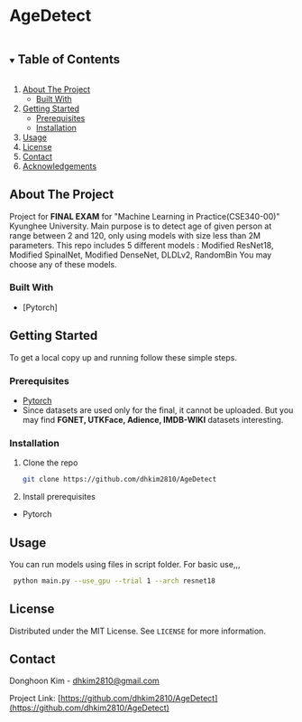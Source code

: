 # AgeDetect

<!-- TABLE OF CONTENTS -->
<details open="open">
  <summary><h2 style="display: inline-block">Table of Contents</h2></summary>
  <ol>
    <li>
      <a href="#about-the-project">About The Project</a>
      <ul>
        <li><a href="#built-with">Built With</a></li>
      </ul>
    </li>
    <li>
      <a href="#getting-started">Getting Started</a>
      <ul>
        <li><a href="#prerequisites">Prerequisites</a></li>
        <li><a href="#installation">Installation</a></li>
      </ul>
    </li>
    <li><a href="#usage">Usage</a></li>
    <li><a href="#license">License</a></li>
    <li><a href="#contact">Contact</a></li>
    <li><a href="#acknowledgements">Acknowledgements</a></li>
  </ol>
</details>


<!-- ABOUT THE PROJECT -->
## About The Project

Project for **FINAL EXAM** for "Machine Learning in Practice(CSE340-00)" Kyunghee University.
Main purpose is to detect age of given person at range between 2 and 120, only using models with size less than 2M parameters.
This repo includes 5 different models : Modified ResNet18, Modified SpinalNet, Modified DenseNet, DLDLv2, RandomBin
You may choose any of these models.

### Built With

* [Pytorch]


<!-- GETTING STARTED -->
## Getting Started

To get a local copy up and running follow these simple steps.

### Prerequisites

* [Pytorch](https://pytorch.org/get-started/locally/)
* Since datasets are used only for the final, it cannot be uploaded. But you may find **FGNET, UTKFace, Adience, IMDB-WIKI** datasets interesting.

### Installation

1. Clone the repo
   ```sh
   git clone https://github.com/dhkim2810/AgeDetect
   ```
2. Install prerequisites
* Pytorch

<!-- USAGE EXAMPLES -->
## Usage

You can run models using files in script folder. For basic use,,,
  ```sh
   python main.py --use_gpu --trial 1 --arch resnet18
   ```

<!-- LICENSE -->
## License

Distributed under the MIT License. See `LICENSE` for more information.



<!-- CONTACT -->
## Contact
Donghoon Kim - dhkim2810@gmail.com

Project Link: [https://github.com/dhkim2810/AgeDetect](https://github.com/dhkim2810/AgeDetect)

